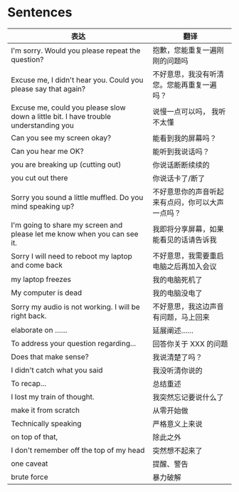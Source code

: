 # Sentences

| 表达                                                                                 | 翻译                                             |
| ------------------------------------------------------------------------------------ | ------------------------------------------------ |
| I'm sorry. Would you please repeat the question?                                     | 抱歉，您能重复一遍刚刚的问题吗                   |
| Excuse me, I didn't hear you. Could you please say that again?                       | 不好意思，我没有听清您。您能再重复一遍吗？       |
| Excuse me, could you please slow down a little bit. I have trouble understanding you | 说慢一点可以吗， 我听不太懂                      |
| Can you see my screen okay?                                                          | 能看到我的屏幕吗？                               |
| Can you hear me OK?                                                                  | 能听到我说话吗？                                 |
| you are breaking up (cutting out)                                                    | 你说话断断续续的                                 |
| you cut out there                                                                    | 你说话卡了/断了                                  |
| Sorry you sound a little muffled. Do you mind speaking up?                           | 不好意思你的声音听起来有点闷，你可以大声一点吗？ |
| I'm going to share my screen and please let me know when you can see it.             | 我即将分享屏幕，如果能看见的话请告诉我           |
| Sorry I will need to reboot my laptop and come back                                  | 不好意思，我需要重启电脑之后再加入会议           |
| my laptop freezes                                                                    | 我的电脑死机了                                   |
| My computer is dead                                                                  | 我的电脑没电了                                   |
| Sorry my audio is not working. I will be right back.                                 | 不好意思，我这边声音有问题，马上回来             |
| elaborate on ……                                                                      | 延展阐述……                                       |
| To address your question regarding...                                                | 回答你关于 XXX 的问题                            |
| Does that make sense?                                                                | 我说清楚了吗？                                   |
| I didn't catch what you said                                                         | 我没听清你说的                                   |
| To recap...                                                                          | 总结重述                                         |
| I lost my train of thought.                                                          | 我突然忘记要说什么了                             |
| make it from scratch                                                                 | 从零开始做                                       |
| Technically speaking                                                                 | 严格意义上来说                                   |
| on top of that,                                                                      | 除此之外                                         |
| I don't remember off the top of my head                                              | 突然想不起来了                                   |
| one caveat                                                                           | 提醒、警告                                       |
| brute force                                                                          | 暴力破解                                         |
